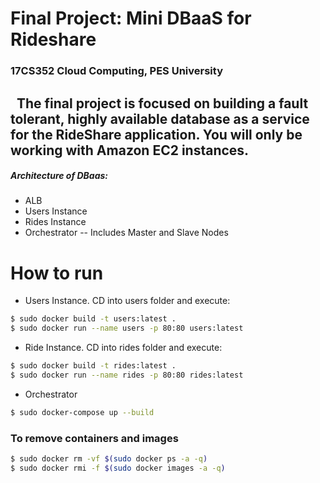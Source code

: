 # Final Project: Mini DBaaS for Rideshare
###  17CS352 Cloud Computing, PES University
&nbsp;
The final project is focused on building a fault tolerant, highly available database as a service for
the RideShare application. You will only be working with Amazon EC2 instances.
---
##### Architecture of DBaas:
  - ALB
  - Users Instance
  - Rides Instance
  - Orchestrator
  -- Includes Master and Slave Nodes

# How to run
- Users Instance. CD into users folder and execute:
```sh
$ sudo docker build -t users:latest .
$ sudo docker run --name users -p 80:80 users:latest
```
- Ride Instance. CD into rides folder and execute:
```sh
$ sudo docker build -t rides:latest .
$ sudo docker run --name rides -p 80:80 rides:latest
```
- Orchestrator
```sh
$ sudo docker-compose up --build
```
### To remove containers and images
```sh
$ sudo docker rm -vf $(sudo docker ps -a -q)
$ sudo docker rmi -f $(sudo docker images -a -q)
```
